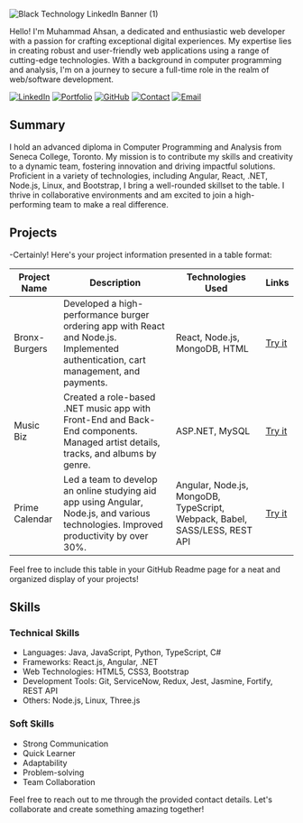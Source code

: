
![Black Technology LinkedIn Banner (1)](https://github.com/mahsan15/mahsan15/assets/82739557/602899f3-4d64-4405-aa9b-3ae7eec4286a)


Hello! I'm Muhammad Ahsan, a dedicated and enthusiastic web developer with a passion for crafting exceptional digital experiences. My expertise lies in creating robust and user-friendly web applications using a range of cutting-edge technologies. With a background in computer programming and analysis, I'm on a journey to secure a full-time role in the realm of web/software development. 

[![LinkedIn](https://img.shields.io/badge/LinkedIn-Connect-blue)](https://linkedin.com/in/m-ahsan01)
[![Portfolio](https://img.shields.io/badge/Portfolio-Visit%20Here-green)](https://ahsan-webcv.netlify.app)
[![GitHub](https://img.shields.io/badge/GitHub-Check%20Out%20My%20Repos-orange)](https://github.com/mahsan15)
[![Contact](https://img.shields.io/badge/Contact-Reach%20Out%20to%20Me-red)](tel:+16478363077)
[![Email](https://img.shields.io/badge/Email-Send%20Me%20an%20Email-yellow)](mailto:ahsant2709@gmail.com)


## Summary

I hold an advanced diploma in Computer Programming and Analysis from Seneca College, Toronto. My mission is to contribute my skills and creativity to a dynamic team, fostering innovation and driving impactful solutions. Proficient in a variety of technologies, including Angular, React, .NET, Node.js, Linux, and Bootstrap, I bring a well-rounded skillset to the table. I thrive in collaborative environments and am excited to join a high-performing team to make a real difference.


## Projects

-Certainly! Here's your project information presented in a table format:

| Project Name          | Description                                                                                             | Technologies Used                                                        | Links                                           |
|-----------------------|---------------------------------------------------------------------------------------------------------|--------------------------------------------------------------------------|-------------------------------------------------|
| Bronx-Burgers         | Developed a high-performance burger ordering app with React and Node.js. Implemented authentication, cart management, and payments. | React, Node.js, MongoDB, HTML                                           | [Try it](bronxburger-production.up.railway.app/) |
| Music Biz             | Created a role-based .NET music app with Front-End and Back-End components. Managed artist details, tracks, and albums by genre.      | ASP.NET, MySQL                                                           | [Try it](muhammadahsan01-001-site1.dtempurl.com/) |
| Prime Calendar        | Led a team to develop an online studying aid app using Angular, Node.js, and various technologies. Improved productivity by over 30%.   | Angular, Node.js, MongoDB, TypeScript, Webpack, Babel, SASS/LESS, REST API | [Try it](fascinating-meringue-45e4dd.netlify.app/) |

Feel free to include this table in your GitHub Readme page for a neat and organized display of your projects!

## Skills

### Technical Skills

- Languages: Java, JavaScript, Python, TypeScript, C#
- Frameworks: React.js, Angular, .NET
- Web Technologies: HTML5, CSS3, Bootstrap
- Development Tools: Git, ServiceNow, Redux, Jest, Jasmine, Fortify, REST API
- Others: Node.js, Linux, Three.js

### Soft Skills

- Strong Communication
- Quick Learner
- Adaptability
- Problem-solving
- Team Collaboration

Feel free to reach out to me through the provided contact details. Let's collaborate and create something amazing together!
